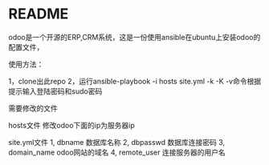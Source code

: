 # README #

odoo是一个开源的ERP,CRM系统，这是一份使用ansible在ubuntu上安装odoo的配置文件，

使用方法：

1，clone出此repo
2，运行ansible-playbook -i hosts site.yml -k -K -v命令根据提示输入登陆密码和sudo密码

需要修改的文件

hosts文件
修改odoo下面的ip为服务器ip

site.yml文件
1, dbname 数据库名称
2, dbpasswd    数据库连接密码
3, domain_name   odoo网站的域名
4, remote_user  连接服务器的用户名
